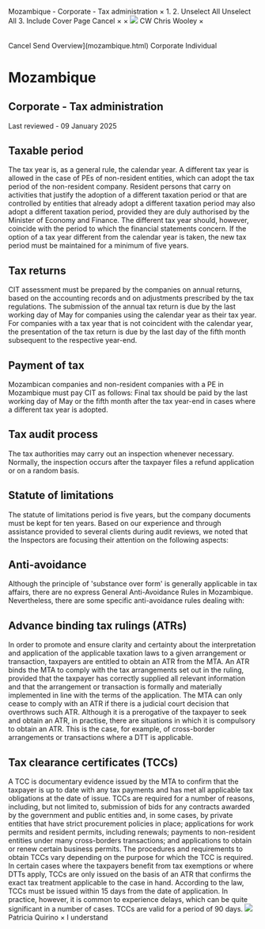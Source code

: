 Mozambique - Corporate - Tax administration
×
1.
2.
Unselect All
Unselect All
3.
Include Cover Page
Cancel
×
×
![](-/media/world-wide-tax-summaries/attachments/global---chris-wooley.ashx%3Frev=ac5e5f3223b34096b1afc2a6009c7320&revision=ac5e5f32-23b3-4096-b1af-c2a6009c7320&hash=859B7ADC84DC2CBEC9760E9E6EE7DE6D0A8BFCDF)
CW
Chris Wooley
×
######
Cancel
Send
Overview](mozambique.html)
Corporate
Individual
# Mozambique
## Corporate - Tax administration
Last reviewed - 09 January 2025
## Taxable period
The tax year is, as a general rule, the calendar year. A different tax year is allowed in the case of PEs of non-resident entities, which can adopt the tax period of the non-resident company. Resident persons that carry on activities that justify the adoption of a different taxation period or that are controlled by entities that already adopt a different taxation period may also adopt a different taxation period, provided they are duly authorised by the Minister of Economy and Finance. The different tax year should, however, coincide with the period to which the financial statements concern. If the option of a tax year different from the calendar year is taken, the new tax period must be maintained for a minimum of five years.
## Tax returns
CIT assessment must be prepared by the companies on annual returns, based on the accounting records and on adjustments prescribed by the tax regulations.
The submission of the annual tax return is due by the last working day of May for companies using the calendar year as their tax year. For companies with a tax year that is not coincident with the calendar year, the presentation of the tax return is due by the last day of the fifth month subsequent to the respective year-end.
## Payment of tax
Mozambican companies and non-resident companies with a PE in Mozambique must pay CIT as follows:
Final tax should be paid by the last working day of May or the fifth month after the tax year-end in cases where a different tax year is adopted.
## Tax audit process
The tax authorities may carry out an inspection whenever necessary. Normally, the inspection occurs after the taxpayer files a refund application or on a random basis.
## Statute of limitations
The statute of limitations period is five years, but the company documents must be kept for ten years.
Based on our experience and through assistance provided to several clients during audit reviews, we noted that the Inspectors are focusing their attention on the following aspects:
## Anti-avoidance
Although the principle of 'substance over form' is generally applicable in tax affairs, there are no express General Anti-Avoidance Rules in Mozambique. Nevertheless, there are some specific anti-avoidance rules dealing with:
## Advance binding tax rulings (ATRs)
In order to promote and ensure clarity and certainty about the interpretation and application of the applicable taxation laws to a given arrangement or transaction, taxpayers are entitled to obtain an ATR from the MTA. An ATR binds the MTA to comply with the tax arrangements set out in the ruling, provided that the taxpayer has correctly supplied all relevant information and that the arrangement or transaction is formally and materially implemented in line with the terms of the application. The MTA can only cease to comply with an ATR if there is a judicial court decision that overthrows such ATR.
Although it is a prerogative of the taxpayer to seek and obtain an ATR, in practise, there are situations in which it is compulsory to obtain an ATR. This is the case, for example, of cross-border arrangements or transactions where a DTT is applicable.
## Tax clearance certificates (TCCs)
A TCC is documentary evidence issued by the MTA to confirm that the taxpayer is up to date with any tax payments and has met all applicable tax obligations at the date of issue. TCCs are required for a number of reasons, including, but not limited to, submission of bids for any contracts awarded by the government and public entities and, in some cases, by private entities that have strict procurement policies in place; applications for work permits and resident permits, including renewals; payments to non-resident entities under many cross-borders transactions; and applications to obtain or renew certain business permits.
The procedures and requirements to obtain TCCs vary depending on the purpose for which the TCC is required. In certain cases where the taxpayers benefit from tax exemptions or where DTTs apply, TCCs are only issued on the basis of an ATR that confirms the exact tax treatment applicable to the case in hand. According to the law, TCCs must be issued within 15 days from the date of application. In practice, however, it is common to experience delays, which can be quite significant in a number of cases. TCCs are valid for a period of 90 days.
![](-/media/world-wide-tax-summaries/mozambiquepatricia-quirinomozambique--patricia-quirinojpg20230531164755698.ashx%3Frev=7d929b2f6af64746a2f357e1b1218d3e&revision=7d929b2f-6af6-4746-a2f3-57e1b1218d3e&hash=DB076B0104E9F2AEC03B54960EE757B8BEB0C93B)
Patricia Quirino
×
I understand